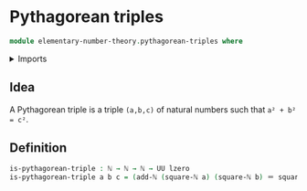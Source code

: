 # Pythagorean triples

```agda
module elementary-number-theory.pythagorean-triples where
```

<details><summary>Imports</summary>
```agda
open import elementary-number-theory.addition-natural-numbers
open import elementary-number-theory.multiplication-natural-numbers
open import elementary-number-theory.natural-numbers
open import foundation.identity-types
open import foundation.universe-levels
```
</details>

## Idea

A Pythagorean triple is a triple `(a,b,c)` of natural numbers such that `a² + b² = c²`.

## Definition

```agda
is-pythagorean-triple : ℕ → ℕ → ℕ → UU lzero
is-pythagorean-triple a b c = (add-ℕ (square-ℕ a) (square-ℕ b) ＝ square-ℕ c)
```
